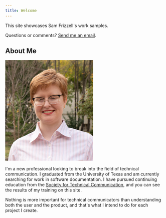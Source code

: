 ```yaml
---
title: Welcome
---
```


This site showcases Sam Frizzell's work samples.

Questions or comments? [Send me an email](mailto:samanthafrizzell01@gmail.com).

## About Me

<img src="/images/headshot.png" class="float-r" alt="Photo of Sam Frizzell">

I'm a new professional looking to break into the field of technical communication. I graduated from the University of Texas and am currently searching for work in software documentation. I have pursued continuing education from the [Society for Technical Communication](https://www.stc.org/), and you can see the results of my training on this site.

Nothing is more important for technical communicators than understanding both the user and the product, and that's what I intend to do for each project I create. 


